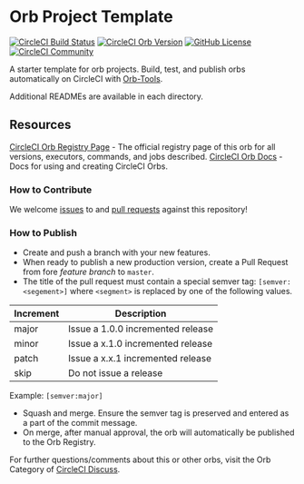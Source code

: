# Orb Project Template

[![CircleCI Build Status](https://circleci.com/gh/speakable-org/eb-orb.svg?style=shield "CircleCI Build Status")](https://circleci.com/gh/speakable-org/eb-orb) [![CircleCI Orb Version](https://img.shields.io/badge/endpoint.svg?url=https://badges.circleci.io/orb/speakable-org/aws-eb-cli)](https://circleci.com/orbs/registry/orb/speakable-org/aws-eb-cli) [![GitHub License](https://img.shields.io/badge/license-MIT-lightgrey.svg)](https://raw.githubusercontent.com/speakable-org/eb-orb/master/LICENSE) [![CircleCI Community](https://img.shields.io/badge/community-CircleCI%20Discuss-343434.svg)](https://discuss.circleci.com/c/ecosystem/orbs)



A starter template for orb projects. Build, test, and publish orbs automatically on CircleCI with [Orb-Tools](https://circleci.com/orbs/registry/orb/circleci/orb-tools).

Additional READMEs are available in each directory.



## Resources

[CircleCI Orb Registry Page](https://circleci.com/orbs/registry/orb/3dna/eb-orb) - The official registry page of this orb for all versions, executors, commands, and jobs described.
[CircleCI Orb Docs](https://circleci.com/docs/2.0/orb-intro/#section=configuration) - Docs for using and creating CircleCI Orbs.

### How to Contribute

We welcome [issues](https://github.com/speakable-org/eb-orb/issues) to and [pull requests](https://github.com/speakable-org/eb-orb/pulls) against this repository!

### How to Publish
* Create and push a branch with your new features.
* When ready to publish a new production version, create a Pull Request from fore _feature branch_ to `master`.
* The title of the pull request must contain a special semver tag: `[semver:<segement>]` where `<segment>` is replaced by one of the following values.

| Increment | Description|
| ----------| -----------|
| major     | Issue a 1.0.0 incremented release|
| minor     | Issue a x.1.0 incremented release|
| patch     | Issue a x.x.1 incremented release|
| skip      | Do not issue a release|

Example: `[semver:major]`

* Squash and merge. Ensure the semver tag is preserved and entered as a part of the commit message.
* On merge, after manual approval, the orb will automatically be published to the Orb Registry.


For further questions/comments about this or other orbs, visit the Orb Category of [CircleCI Discuss](https://discuss.circleci.com/c/orbs).


